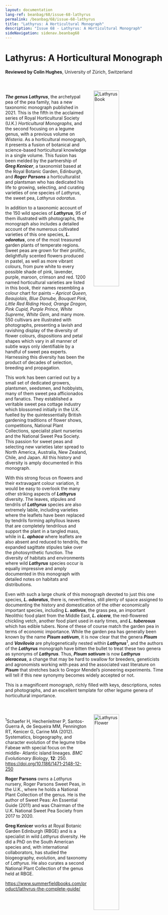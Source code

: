 ```yaml
---
layout: documentation
lang-ref: beanbag/68/issue-68-lathyrus
permalink: /beanbag/68/issue-68-lathyrus
title: "Lathyrus: A Horticultural Monograph"
description: "Issue 68 - Lathyrus: A Horticultural Monograph"
sideNavigation: sidenav.beanbag68
---
```


# Lathyrus: A Horticultural Monograph 

**Reviewed by Colin Hughes**, University of Zürich, Switzerland  

<br />
	<img src="/assets/images/68/LA-1_Book.png" alt="Lathyrus Book" width="40%" align="right" style="margin: 20px 20px 20px 20px">
<br />

***The genus Lathyrus***, the archetypal pea of the pea family, has a new taxonomic monograph published in 2021. This is the fifth in the acclaimed series of Royal Horticultural Society (U.K.) *Horticultural Monographs*, and the second focusing on a legume genus, with a previous volume on *Wisteria*. As a horticultural monograph, it presents a fusion of botanical and science-based horticultural knowledge in a single volume. This fusion has been melded by the partnership of ***Greg Kenicer***, a taxonomist based at the Royal Botanic Garden, Edinburgh, and ***Roger Parsons*** a horticulturalist and plantsman who has dedicated his life to growing, selecting, and curating varieties of one species of *Lathyrus*, the sweet pea, *Lathyrus odoratus*.  

In addition to a taxonomic account of the 150 wild species of ***Lathyrus***, 95 of them illustrated with photographs, the monograph also includes a detailed account of the numerous cultivated varieties of this one species, ***L. odoratus***, one of the most treasured garden plants of temperate regions. Sweet peas are grown for their prolific, delightfully scented flowers produced in pastel, as well as more vibrant colours, from pure white to every possible shade of pink, lavender, purple, maroon, crimson and red. 1200 named horticultural varieties are listed in this book, their names resembling a colour chart for paints – *Apricot Queen, Beaujolais, Blue Danube, Bouquet Pink, Little Red Riding Hood, Orange Dragon, Pink Cupid, Purple Prince, White Supreme, White Gem*, and many more. 550 cultivars are illustrated with photographs, presenting a lavish and ravishing display of the diversity of flower colours, dispositions and petal shapes which vary in all manner of subtle ways only identifiable by a handful of sweet pea experts. Harnessing this diversity has been the product of decades of selection, breeding and propagation.  

This work has been carried out by a small set of dedicated growers, plantsmen, seedsmen, and hobbyists, many of them sweet pea afficionados and fanatics. They established a veritable sweet pea cottage industry which blossomed initially in the U.K. fuelled by the quintessentially British gardening traditions of flower shows, competitions, National Plant Collections, specialist plant nurseries and the National Sweet Pea Society. This passion for sweet peas and selecting new varieties later spread to North America, Australia, New Zealand, Chile, and Japan. All this history and diversity is amply documented in this monograph.  

With this strong focus on flowers and their extravagant colour variation, it would be easy to overlook the many other striking aspects of ***Lathyrus*** diversity. The leaves, stipules and tendrils of ***Lathyrus*** species are also extremely labile, including varieties where the leaflets have been replaced by tendrils forming aphyllous leaves that are completely tendrilous and support the plant in a tangled mass, while in ***L. aphaca*** where leaflets are also absent and reduced to tendrils, the expanded sagittate stipules take over the photosynthetic function. The diversity of habitats and environments where wild ***Lathyrus*** species occur is equally impressive and amply documented in this monograph with detailed notes on habitats and distributions.  

Even with such a large chunk of this monograph devoted to just this one species, ***L. odoratus***, there is, nevertheless, still plenty of space assigned to documenting the history and domestication of the other economically important species, including ***L. sativus***, the grass pea, an important Neolithic food plant from the Middle East, ***L. cicera***, the red-flowered chickling vetch, another food plant used in early times, and ***L. tuberosus*** which has edible tubers. None of these of course match the garden pea in terms of economic importance. While the garden pea has generally been known by the name ***Pisum sativum***, it is now clear that the genera ***Pisum*** and ***Vavilovia*** are phylogenetically nested within ***Lathyrus***<sup>1</sup>, and the authors of the ***Lathyrus*** monograph have bitten the bullet to treat these two genera as synonyms of ***Lathyrus***. Thus, ***Pisum sativum*** is now ***Lathyrus oleraceus***, a change that may be hard to swallow for breeders, geneticists and agronomists working with peas and the associated vast literature on ***Pisum*** that stretches back to Gregor Mendel’s pioneering experiments. Time will tell if this new synonymy becomes widely accepted or not.  

This is a magnificent monograph, richly filled with keys, descriptions, notes and photographs, and an excellent template for other legume genera of horticultural importance. 

<br />
	<img src="/assets/images/68/LA-2_Flower.png" alt="Lathyrus Flower" width="40%" align="right" style="margin: 20px 20px 20px 20px">
<br />

<sup>1</sup>Schaefer H, Hechenleitner P, Santos-Guerra A, de Sequeira MM, Pennington RT, Kenicer G, Carine MA (2012). Systematics, biogeography, and character evolution of the legume tribe Fabeae with special focus on the middle- Atlantic island lineages. *BMC Evolutionary Biology*, **12**: 250. <https://doi.org/10.1186/1471-2148-12-250>  

**Roger Parsons** owns a *Lathyrus* nursery, Roger Parsons Sweet Peas, in the U.K., where he holds a National Plant Collection of the genus. He is the author of Sweet Peas: An Essential Guide (2011) and was Chairman of the U.K. National Sweet Pea Society from 2017 to 2020.  

**Greg Kenicer** works at Royal Botanic Garden Edinburgh (RBGE) and is a specialist in wild *Lathyrus* diversity. He did a PhD on the South American species and, with international collaborators, has studied the biogeography, evolution, and taxonomy of *Lathyrus*. He also curates a second National Plant Collection of the genus held at RBGE.  

<https://www.summerfieldbooks.com/product/lathyrus-the-complete-guide/> 

